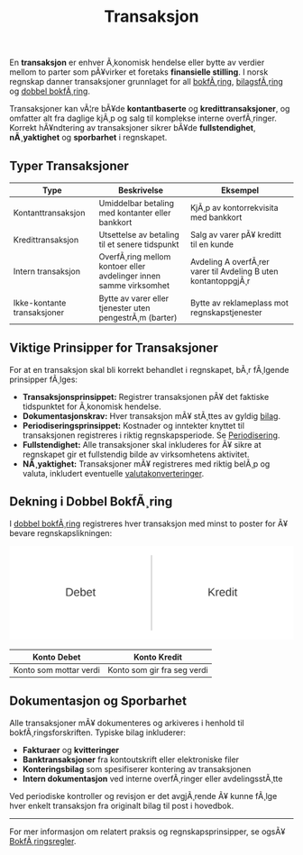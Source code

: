 ﻿---
title: "Transaksjon"
meta_title: "Transaksjon"
meta_description: 'En **transaksjon** er enhver Ã¸konomisk hendelse eller bytte av verdier mellom to parter som pÃ¥virker et foretaks **finansielle stilling**. I norsk regnskap da...'
slug: transaksjon
type: blog
layout: pages/single
---

En **transaksjon** er enhver Ã¸konomisk hendelse eller bytte av verdier mellom to parter som pÃ¥virker et foretaks **finansielle stilling**. I norsk regnskap danner transaksjoner grunnlaget for all [bokfÃ¸ring](/blogs/regnskap/hva-er-bokforing "Hva er BokfÃ¸ring? En Komplett Guide til Norsk BokfÃ¸ringspraksis"), [bilagsfÃ¸ring](/blogs/regnskap/hva-er-bilagsforing "Hva er BilagsfÃ¸ring? Komplett Guide til Bilagsbehandling og Dokumentasjon") og [dobbel bokfÃ¸ring](/blogs/regnskap/hva-er-dobbel-bokforing "Hva er Dobbel bokfÃ¸ring? En Komplett Guide til Dobbelt BokfÃ¸ringssystem").

Transaksjoner kan vÃ¦re bÃ¥de **kontantbaserte** og **kredittransaksjoner**, og omfatter alt fra daglige kjÃ¸p og salg til komplekse interne overfÃ¸ringer. Korrekt hÃ¥ndtering av transaksjoner sikrer bÃ¥de **fullstendighet**, **nÃ¸yaktighet** og **sporbarhet** i regnskapet.

## Typer Transaksjoner

| Type                   | Beskrivelse                                                           | Eksempel                                                |
|------------------------|-----------------------------------------------------------------------|---------------------------------------------------------|
| Kontanttransaksjon     | Umiddelbar betaling med kontanter eller bankkort                      | KjÃ¸p av kontorrekvisita med bankkort                     |
| Kredittransaksjon      | Utsettelse av betaling til et senere tidspunkt                        | Salg av varer pÃ¥ kreditt til en kunde                    |
| Intern transaksjon     | OverfÃ¸ring mellom kontoer eller avdelinger innen samme virksomhet     | Avdeling A overfÃ¸rer varer til Avdeling B uten kontantoppgjÃ¸r |
| Ikke-kontante transaksjoner | Bytte av varer eller tjenester uten pengestrÃ¸m (barter)            | Bytte av reklameplass mot regnskapstjenester             |

## Viktige Prinsipper for Transaksjoner

For at en transaksjon skal bli korrekt behandlet i regnskapet, bÃ¸r fÃ¸lgende prinsipper fÃ¸lges:

* **Transaksjonsprinsippet:** Registrer transaksjonen pÃ¥ det faktiske tidspunktet for Ã¸konomisk hendelse.
* **Dokumentasjonskrav:** Hver transaksjon mÃ¥ stÃ¸ttes av gyldig [bilag](/blogs/regnskap/hva-er-bilag "Hva er Bilag i Regnskap? Komplett Guide til Regnskapsbilag").
* **Periodiseringsprinsippet:** Kostnader og inntekter knyttet til transaksjonen registreres i riktig regnskapsperiode. Se [Periodisering](/blogs/regnskap/hva-er-periodisering "Hva er Periodisering i Regnskap? Komplett Guide til Periodiseringsprinsippet").
* **Fullstendighet:** Alle transaksjoner skal inkluderes for Ã¥ sikre at regnskapet gir et fullstendig bilde av virksomhetens aktivitet.
* **NÃ¸yaktighet:** Transaksjoner mÃ¥ registreres med riktig belÃ¸p og valuta, inkludert eventuelle [valutakonverteringer](/blogs/regnskap/hva-er-betalingsmidler "Hva er Betalingsmidler? Komplett Guide til Valuta og Betalingsmetoder").

## Dekning i Dobbel BokfÃ¸ring

I [dobbel bokfÃ¸ring](/blogs/regnskap/hva-er-dobbel-bokforing "Hva er Dobbel bokfÃ¸ring? En Komplett Guide til Dobbelt BokfÃ¸ringssystem") registreres hver transaksjon med minst to poster for Ã¥ bevare regnskapslikningen:

![Debet og Kredit ved Transaksjon](transaksjon-debet-kredit.svg)

| Konto Debet            | Konto Kredit                                                           |
|------------------------|------------------------------------------------------------------------|
| Konto som mottar verdi | Konto som gir fra seg verdi                                            |

## Dokumentasjon og Sporbarhet

Alle transaksjoner mÃ¥ dokumenteres og arkiveres i henhold til bokfÃ¸ringsforskriften. Typiske bilag inkluderer:

* **Fakturaer** og **kvitteringer**
* **Banktransaksjoner** fra kontoutskrift eller elektroniske filer
* **Konteringsbilag** som spesifiserer kontering av transaksjonen
* **Intern dokumentasjon** ved interne overfÃ¸ringer eller avdelingsstÃ¸tte

Ved periodiske kontroller og revisjon er det avgjÃ¸rende Ã¥ kunne fÃ¸lge hver enkelt transaksjon fra originalt bilag til post i hovedbok.

----

For mer informasjon om relatert praksis og regnskapsprinsipper, se ogsÃ¥ [BokfÃ¸ringsregler](/blogs/regnskap/hva-er-bokforingsregler "BokfÃ¸ringsregler: Norske Lover og Forskrifter for RegnskapsfÃ¸ring").





